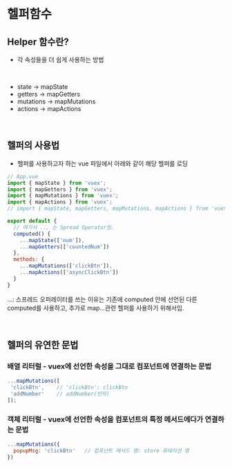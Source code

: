 # 헬퍼함수

## Helper 함수란?

- 각 속성들을 더 쉽게 사용하는 방법

<br/>

- state -> mapState
- getters -> mapGetters
- mutations -> mapMutations
- actions -> mapActions

<br/>

## 헬퍼의 사용법

- 헬퍼를 사용하고자 하는 vue 파일에서 아래와 같이 해당 헬퍼를 로딩

```javascript
// App.vue
import { mapState } from 'vuex';
import { mapGetters } from 'vuex';
import { mapMutations } from 'vuex';
import { mapActions } from 'vuex';
// import { mapState, mapGetters, mapMutations, mapActions } from 'vuex'; 와 같음.

export default {
  // 여기서 ... 는 Spread Operator임.
  computed() { 
    ...mapState(['num']),
    ...mapGetters(['countedNum'])
  },
  methods: { 
    ...mapMutations(['clickBtn']), 
    ...mapActions(['asyncClickBtn']) 
  }
}
```

…: 스프레드 오퍼레이터를 쓰는 이유는 기존에 computed 안에 선언된 다른 computed를 사용하고, 추가로 map…관련 헬퍼를 사용하기 위해서임.

<br/>

## 헬퍼의 유연한 문법

### 배열 리터럴 - vuex에 선언한 속성을 그대로 컴포넌트에 연결하는 문법

 ```javascript
...mapMutations([
  'clickBtn',    // 'clickBtn': clickBtn
  'addNumber'    // addNumber(인자)
]);
 ```

### 객체 리터럴 - vuex에 선언한 속성을 컴포넌트의 특정 메서드에다가 연결하는 문법

```javascript
...mapMutations({
  popupMsg: 'clickBtn'   // 컴포넌트 메서드 명: store 뮤테이션 명
})
```
